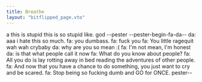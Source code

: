 ```yaml
---
title: Breathe
layout: "bitflipped_page.vto"
---
```

a
this is stupid
this is so stupid
like. god
--pester
--pester-begin-fa-da--
da: aaa i hate this so much.
fa: you dumbass.
fa: fuck you
fa: You little ragequit wah wah crybaby
da: why are you so mean :(
fa: I'm not mean, I'm honest
da: is that what people call it now
fa: What do you know about people? 
fa: All you do is lay rotting away in bed reading the adventures of other people.
fa: And now that you have a chance to do something, you just want to cry and be scared.
fa: Stop being so fucking dumb and GO for ONCE.
pester--
